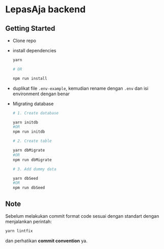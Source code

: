 # LepasAja backend

## Getting Started

- Clone repo
- install dependencies

  ```sh
  yarn

  # OR

  npm run install
  ```

- duplikat file `.env-example`, kemudian rename dengan `.env` dan isi environment dengan benar
- Migrating database

  ```sh
  # 1. Create database

  yarn initdb
  #OR
  npm run initdb

  # 2. Create table

  yarn dbMigrate
  #OR
  npm run dbMigrate

  # 3. Add dummy data

  yarn dbSeed
  #OR
  npm run dbSeed
  ```

## Note

Sebelum melakukan commit format code sesuai dengan standart dengan menjalankan perintah:

```sh
yarn lintfix
```

dan perhatikan **commit convention** ya.
